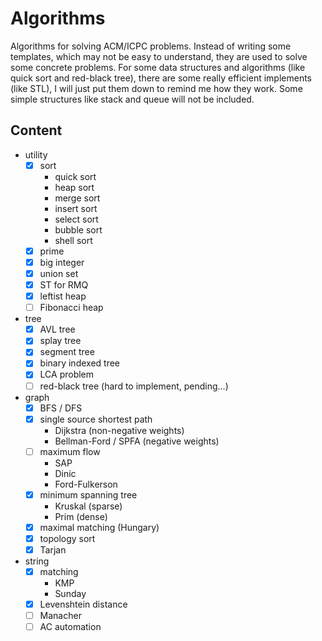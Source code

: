 # Algorithms

Algorithms for solving ACM/ICPC problems. Instead of writing some templates, which may not be easy to understand, they are used to solve some concrete problems. For some data structures and algorithms (like quick sort and red-black tree), there are some really efficient implements (like STL), I will just put them down to remind me how they work. Some simple structures like stack and queue will not be included.

## Content

- utility
    - [x] sort
        - quick sort
        - heap sort
        - merge sort
        - insert sort
        - select sort
        - bubble sort
        - shell sort
    - [x] prime
    - [x] big integer
    - [x] union set
    - [x] ST for RMQ
    - [x] leftist heap
    - [ ] Fibonacci heap
- tree
    - [x] AVL tree
    - [x] splay tree
    - [x] segment tree
    - [x] binary indexed tree
    - [x] LCA problem
    - [ ] red-black tree (hard to implement, pending...)
- graph
    - [x] BFS / DFS
    - [x] single source shortest path
        - Dijkstra (non-negative weights)
        - Bellman-Ford / SPFA (negative weights)
    - [ ] maximum flow
        - SAP
        - Dinic
        - Ford-Fulkerson
    - [x] minimum spanning tree
        - Kruskal (sparse)
        - Prim (dense)
    - [x] maximal matching (Hungary)
    - [x] topology sort
    - [x] Tarjan
- string
    - [x] matching
        - KMP
        - Sunday
    - [x] Levenshtein distance
    - [ ] Manacher
    - [ ] AC automation
